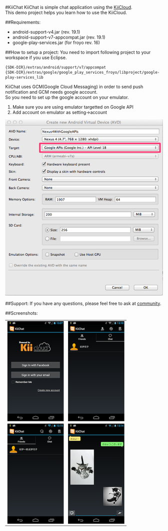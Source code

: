 #KiiChat
KiiChat is simple chat application using the [KiiCloud](https://developer.kii.com/?locale=en).  
This demo project helps you learn how to use the KiiCloud.

##Requirements:

- android-support-v4.jar (rev. 19.1)
- android-support-v7-appcompat.jar (rev. 19.1)
- google-play-services.jar (for froyo rev. 16)


##How to setup a project:
You need to import following project to your workspace if you use Eclipse.  

    {SDK-DIR}/extras/android/support/v7/appcompat
    {SDK-DIR}/extras/google/google_play_services_froyo/libproject/google-play-services_lib

KiiChat uses GCM(Google Cloud Messaging) in order to send push notification and GCM needs google account.  
So you need to set up the google account on your emulator.  

1. Make sure you are using emulator targetted on Google API
1. Add account on emulator as setting->account


<img src="screenshots/05.png">


##Support:
If you have any questions, please feel free to ask at [community](http://community.kii.com/).


##Screenshots:

<table border="0">
  <tr>
    <td><img src="screenshots/01.png"></td>
    <td><img src="screenshots/02.png"></td>
  </tr>
  <tr>
    <td><img src="screenshots/03.png"></td>
    <td><img src="screenshots/04.png"></td>
  </tr>
</talbe>



